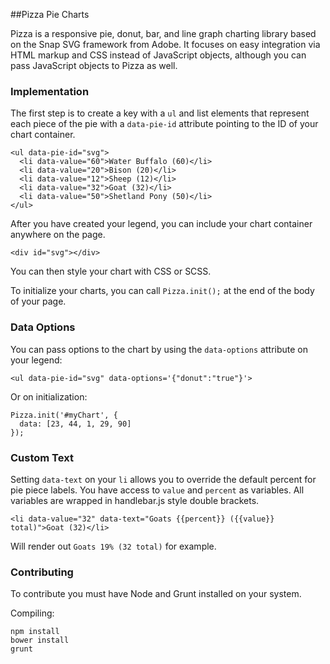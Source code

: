 ##Pizza Pie Charts

Pizza is a responsive pie, donut, bar, and line graph charting library based on the Snap SVG framework from Adobe. It focuses on easy integration via HTML markup and CSS instead of JavaScript objects, although you can pass JavaScript objects to Pizza as well.

### Implementation

The first step is to create a key with a `ul` and list elements that represent each piece of the pie with a `data-pie-id` attribute pointing to the ID of your chart container.
```
<ul data-pie-id="svg">
  <li data-value="60">Water Buffalo (60)</li>
  <li data-value="20">Bison (20)</li>
  <li data-value="12">Sheep (12)</li>
  <li data-value="32">Goat (32)</li>
  <li data-value="50">Shetland Pony (50)</li>
</ul>
```

After you have created your legend, you can include your chart container anywhere on the page.

```
<div id="svg"></div>
```

You can then style your chart with CSS or SCSS.

To initialize your charts, you can call `Pizza.init();` at the end of the body of your page.

### Data Options

You can pass options to the chart by using the `data-options` attribute on your legend:

```
<ul data-pie-id="svg" data-options='{"donut":"true"}'>
```

Or on initialization:

```
Pizza.init('#myChart', {
  data: [23, 44, 1, 29, 90]
});
```

### Custom Text

Setting `data-text` on your `li` allows you to override the default percent for pie piece labels. You have access to `value` and `percent` as variables. All variables are wrapped in handlebar.js style double brackets.

```
<li data-value="32" data-text="Goats {{percent}} ({{value}} total)">Goat (32)</li>
```

Will render out `Goats 19% (32 total)` for example.

### Contributing

To contribute you must have Node and Grunt installed on your system.

Compiling:

```
npm install
bower install
grunt
```
